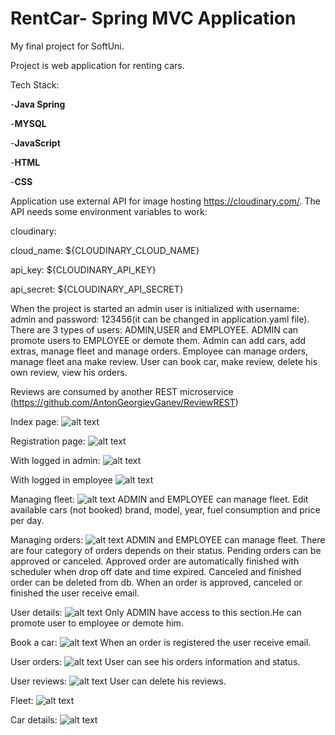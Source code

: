 # RentCar- Spring MVC Application

My final project for SoftUni.

Project is web application for renting cars.

Tech Stack:

-**Java Spring**

-**MYSQL**

-**JavaScript**

-**HTML**

-**CSS**

Application use external API for image hosting https://cloudinary.com/.
The API needs some environment variables to work:

cloudinary:

cloud_name: ${CLOUDINARY_CLOUD_NAME}

api_key: ${CLOUDINARY_API_KEY}

api_secret: ${CLOUDINARY_API_SECRET}


When the project is started an admin user is initialized with username: admin and password: 123456(it can be changed in application.yaml file).
There are 3 types of users: ADMIN,USER and EMPLOYEE.
ADMIN can promote users to EMPLOYEE or demote them.
Admin can add cars, add extras, manage fleet and manage orders.
Employee can manage orders, manage fleet ana make review.
User can book car, make review, delete his own review, view his orders.

Reviews are consumed by another REST microservice (https://github.com/AntonGeorgievGanev/ReviewREST)


Index page:
![alt text](src/main/resources/static/readmeImg/index.png)

Registration page:
![alt text](src/main/resources/static/readmeImg/register.png)

With logged in admin:
![alt text](src/main/resources/static/readmeImg/admin_logedin.png)

With logged in employee
![alt text](src/main/resources/static/readmeImg/employee_index.png)

Managing fleet:
![alt text](src/main/resources/static/readmeImg/manage_fleet.png)
ADMIN and EMPLOYEE can manage fleet.
Edit available cars (not booked) brand, model, year, fuel consumption and price per day.

Managing orders:
![alt text](src/main/resources/static/readmeImg/manage_orders.png)
ADMIN and EMPLOYEE can manage fleet.
There are four category of orders depends on their status.
Pending orders can be approved or canceled.
Approved order are automatically finished with scheduler when drop off date and time expired.
Canceled and finished order can be deleted from db.
When an order is approved, canceled or finished the user receive email.

User details:
![alt text](src/main/resources/static/readmeImg/users_details.png)
Only ADMIN have access to this section.He can promote user to employee or demote him.

Book a car:
![alt text](src/main/resources/static/readmeImg/book_car.png)
When an order is registered the user receive email.

User orders:
![alt text](src/main/resources/static/readmeImg/user_orders.png)
User can see his orders information and status.

User reviews:
![alt text](src/main/resources/static/readmeImg/user_reviews.png)
User can delete his reviews.

Fleet:
![alt text](src/main/resources/static/readmeImg/fleet.png)

Car details:
![alt text](src/main/resources/static/readmeImg/car_details.png)




